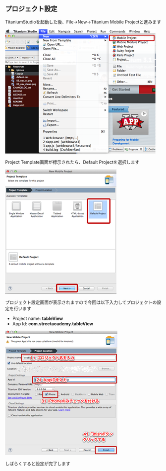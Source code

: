 ## プロジェクト設定

TitaniumStudioを起動した後、File→New→Titanium Mobile Projectと進みます

![プロジェクト設定スタート画面](../../image/1stStep-project-configuration001.png)

Project Template画面が標示されたら、Default Projectを選択します

![プロジェクト設定スタート画面](../../image/1stStep-project-configuration002.png)

プロジェクト設定画面が表示されますので今回は以下入力してプロジェクトの設定を行います

- Project name: **tableView**
- App Id: **com.streetacademy.tableView**

![プロジェクト設定スタート画面](../../image/1stStep-project-configuration003.png)

しばらくすると設定が完了します
